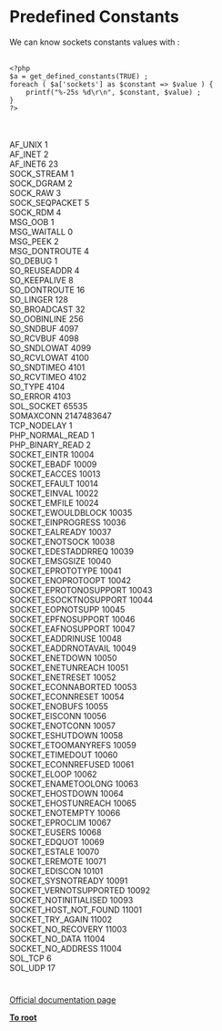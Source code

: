 # Predefined Constants



We can know sockets constants values with :<br><br>

```
<?php
$a = get_defined_constants(TRUE) ;
foreach ( $a['sockets'] as $constant => $value ) {
    printf("%-25s %d\r\n", $constant, $value) ;
}
?>
```
<br><br>AF_UNIX                   1<br>AF_INET                   2<br>AF_INET6                  23<br>SOCK_STREAM               1<br>SOCK_DGRAM                2<br>SOCK_RAW                  3<br>SOCK_SEQPACKET            5<br>SOCK_RDM                  4<br>MSG_OOB                   1<br>MSG_WAITALL               0<br>MSG_PEEK                  2<br>MSG_DONTROUTE             4<br>SO_DEBUG                  1<br>SO_REUSEADDR              4<br>SO_KEEPALIVE              8<br>SO_DONTROUTE              16<br>SO_LINGER                 128<br>SO_BROADCAST              32<br>SO_OOBINLINE              256<br>SO_SNDBUF                 4097<br>SO_RCVBUF                 4098<br>SO_SNDLOWAT               4099<br>SO_RCVLOWAT               4100<br>SO_SNDTIMEO               4101<br>SO_RCVTIMEO               4102<br>SO_TYPE                   4104<br>SO_ERROR                  4103<br>SOL_SOCKET                65535<br>SOMAXCONN                 2147483647<br>TCP_NODELAY               1<br>PHP_NORMAL_READ           1<br>PHP_BINARY_READ           2<br>SOCKET_EINTR              10004<br>SOCKET_EBADF              10009<br>SOCKET_EACCES             10013<br>SOCKET_EFAULT             10014<br>SOCKET_EINVAL             10022<br>SOCKET_EMFILE             10024<br>SOCKET_EWOULDBLOCK        10035<br>SOCKET_EINPROGRESS        10036<br>SOCKET_EALREADY           10037<br>SOCKET_ENOTSOCK           10038<br>SOCKET_EDESTADDRREQ       10039<br>SOCKET_EMSGSIZE           10040<br>SOCKET_EPROTOTYPE         10041<br>SOCKET_ENOPROTOOPT        10042<br>SOCKET_EPROTONOSUPPORT    10043<br>SOCKET_ESOCKTNOSUPPORT    10044<br>SOCKET_EOPNOTSUPP         10045<br>SOCKET_EPFNOSUPPORT       10046<br>SOCKET_EAFNOSUPPORT       10047<br>SOCKET_EADDRINUSE         10048<br>SOCKET_EADDRNOTAVAIL      10049<br>SOCKET_ENETDOWN           10050<br>SOCKET_ENETUNREACH        10051<br>SOCKET_ENETRESET          10052<br>SOCKET_ECONNABORTED       10053<br>SOCKET_ECONNRESET         10054<br>SOCKET_ENOBUFS            10055<br>SOCKET_EISCONN            10056<br>SOCKET_ENOTCONN           10057<br>SOCKET_ESHUTDOWN          10058<br>SOCKET_ETOOMANYREFS       10059<br>SOCKET_ETIMEDOUT          10060<br>SOCKET_ECONNREFUSED       10061<br>SOCKET_ELOOP              10062<br>SOCKET_ENAMETOOLONG       10063<br>SOCKET_EHOSTDOWN          10064<br>SOCKET_EHOSTUNREACH       10065<br>SOCKET_ENOTEMPTY          10066<br>SOCKET_EPROCLIM           10067<br>SOCKET_EUSERS             10068<br>SOCKET_EDQUOT             10069<br>SOCKET_ESTALE             10070<br>SOCKET_EREMOTE            10071<br>SOCKET_EDISCON            10101<br>SOCKET_SYSNOTREADY        10091<br>SOCKET_VERNOTSUPPORTED    10092<br>SOCKET_NOTINITIALISED     10093<br>SOCKET_HOST_NOT_FOUND     11001<br>SOCKET_TRY_AGAIN          11002<br>SOCKET_NO_RECOVERY        11003<br>SOCKET_NO_DATA            11004<br>SOCKET_NO_ADDRESS         11004<br>SOL_TCP                   6<br>SOL_UDP                   17  

#

[Official documentation page](https://www.php.net/manual/en/sockets.constants.php)

**[To root](/README.md)**
